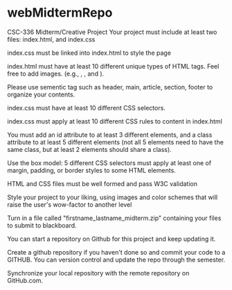 # webMidtermRepo
CSC-336 Midterm/Creative Project
Your project must include at least two files: index.html, and index.css

index.css must be linked into index.html to style the page

index.html must have at least 10 different unique types of HTML tags. Feel free to add images. (e.g., <html>, <head>, and <body>).

Please use sementic tag such as header, main, article, section, footer to organize your contents.

index.css must have at least 10 different CSS selectors.

index.css must apply at least 10 different CSS rules to content in index.html

You must add an id attribute to at least 3 different elements, and a class attribute to at least 5 different elements (not all 5 elements need to have the same class, but at least 2 elements should share a class).

Use the box model: 5 different CSS selectors must apply at least one of margin, padding, or border styles to some HTML elements.

HTML and CSS files must be well formed and pass W3C validation

Style your project to your liking, using images and color schemes that will raise the user's wow-factor to another level

Turn in a file called "firstname_lastname_midterm.zip" containing your files to submit to blackboard.

You can start a repository on Github for this project and keep updating it.

Create a github repository if you haven't done so and commit your code to a GITHUB. You can version control and update the repo through the semester. 

Synchronize your local repository with the remote repository on GitHub.com.

